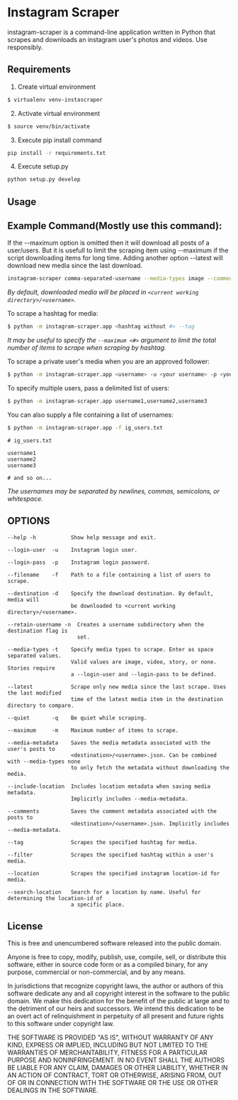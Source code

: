 
Instagram Scraper
=================

instagram-scraper is a command-line application written in Python that scrapes and downloads an instagram user's photos and videos. Use responsibly.

Requirements 
-----
1. Create virtual environment
```bash
$ virtualenv venv-instascraper
```

2. Activate virtual environment 
```bash
$ source venv/bin/activate
```

3. Execute pip install command
```bash
pip install -r requirements.txt
```

4. Execute setup.py
```bash
python setup.py develop
```

Usage
-----

Example Command(Mostly use this command):
------
If the --maximum option is omitted then it will download all posts of a user/users. But it is usefull to limit the scraping item using --maximum if the script downloading items for long time. Adding another option --latest will download new media since the last download.

```bash
instagram-scraper comma-separated-username --media-types image --comments --maximum 5
```

*By default, downloaded media will be placed in `<current working directory>/<username>`.*


To scrape a hashtag for media:
```bash
$ python -m instagram-scraper.app <hashtag without #> --tag          
```
*It may be useful to specify the `--maximum <#>` argument to limit the total number of items to scrape when scraping by hashtag.*


To scrape a private user's media when you are an approved follower:
```bash
$ python -m instagram-scraper.app <username> -u <your username> -p <your password>
```

To specify multiple users, pass a delimited list of users:
```bash
$ python -m instagram-scraper.app username1,username2,username3           
```

You can also supply a file containing a list of usernames:
```bash
$ python -m instagram-scraper.app -f ig_users.txt           
```

```
# ig_users.txt

username1
username2
username3

# and so on...
```
*The usernames may be separated by newlines, commas, semicolons, or whitespace.*



OPTIONS
-------

```
--help -h           Show help message and exit.

--login-user  -u    Instagram login user.

--login-pass  -p    Instagram login password.

--filename    -f    Path to a file containing a list of users to scrape.

--destination -d    Specify the download destination. By default, media will 
                    be downloaded to <current working directory>/<username>.

--retain-username -n  Creates a username subdirectory when the destination flag is
                      set.

--media-types -t    Specify media types to scrape. Enter as space separated values. 
                    Valid values are image, video, story, or none. Stories require
                    a --login-user and --login-pass to be defined.

--latest            Scrape only new media since the last scrape. Uses the last modified
                    time of the latest media item in the destination directory to compare.

--quiet       -q    Be quiet while scraping.

--maximum     -m    Maximum number of items to scrape.

--media-metadata    Saves the media metadata associated with the user's posts to 
                    <destination>/<username>.json. Can be combined with --media-types none
                    to only fetch the metadata without downloading the media.

--include-location  Includes location metadata when saving media metadata. 
                    Implicitly includes --media-metadata.

--comments          Saves the comment metadata associated with the posts to 
                    <destination>/<username>.json. Implicitly includes --media-metadata.

--tag               Scrapes the specified hashtag for media.

--filter            Scrapes the specified hashtag within a user's media.

--location          Scrapes the specified instagram location-id for media.

--search-location   Search for a location by name. Useful for determining the location-id of 
                    a specific place.

```


License
-------
This is free and unencumbered software released into the public domain.

Anyone is free to copy, modify, publish, use, compile, sell, or
distribute this software, either in source code form or as a compiled
binary, for any purpose, commercial or non-commercial, and by any
means.

In jurisdictions that recognize copyright laws, the author or authors
of this software dedicate any and all copyright interest in the
software to the public domain. We make this dedication for the benefit
of the public at large and to the detriment of our heirs and
successors. We intend this dedication to be an overt act of
relinquishment in perpetuity of all present and future rights to this
software under copyright law.

THE SOFTWARE IS PROVIDED "AS IS", WITHOUT WARRANTY OF ANY KIND,
EXPRESS OR IMPLIED, INCLUDING BUT NOT LIMITED TO THE WARRANTIES OF
MERCHANTABILITY, FITNESS FOR A PARTICULAR PURPOSE AND NONINFRINGEMENT.
IN NO EVENT SHALL THE AUTHORS BE LIABLE FOR ANY CLAIM, DAMAGES OR
OTHER LIABILITY, WHETHER IN AN ACTION OF CONTRACT, TORT OR OTHERWISE,
ARISING FROM, OUT OF OR IN CONNECTION WITH THE SOFTWARE OR THE USE OR
OTHER DEALINGS IN THE SOFTWARE.
